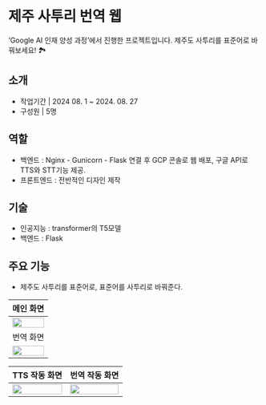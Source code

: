 # 제주 사투리 번역 웹
‘Google AI 인재 양성 과정’에서 진행한 프로젝트입니다.
제주도 사투리를 표준어로 바꿔보세요! 🏞️
## 소개
- 작업기간 | 2024 08. 1 ~ 2024. 08. 27
- 구성원 | 5명
## 역할
- 백엔드 : Nginx - Gunicorn - Flask 연결 후 GCP 콘솔로 웹 배포, 구글 API로 TTS와 STT기능 제공. 
- 프론트엔드 : 전반적인 디자인 제작
## 기술
- 인공지능 : transformer의 T5모델
- 백엔드 : Flask
## 주요 기능
- 제주도 사투리를 표준어로, 표준어를 사투리로 바꿔준다.

| 메인 화면 |
|:-------:|
|<img width="100%" src="https://github.com/user-attachments/assets/dece8266-4c33-4e17-b9bc-ef61614b5bb6">| 
| 번역 화면 |
|<img width="100%" src="https://github.com/user-attachments/assets/22172839-1fec-4863-b0e0-fb7f3268529c">|

| TTS 작동 화면 | 번역 작동 화면 |
|:-------:|:-------:|
|<img width="100%" src="https://github.com/user-attachments/assets/ef2b3501-f3c8-4521-924b-4a99380915f7">| <img width="100%" src="https://github.com/user-attachments/assets/5e2b38fc-3963-4c79-8c90-09dd1f0440e3">|

